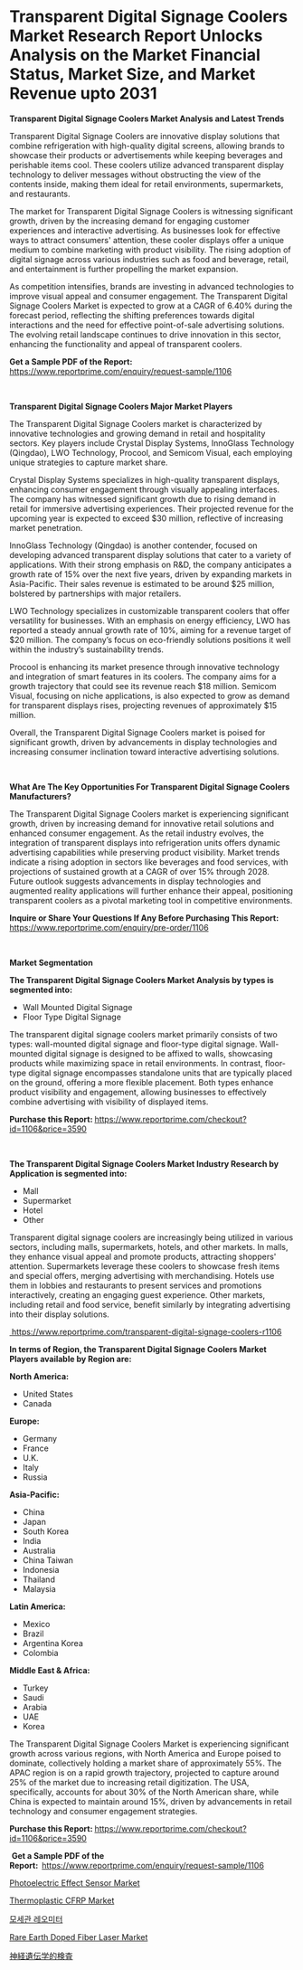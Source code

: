 <p><h1>Transparent Digital Signage Coolers Market Research Report Unlocks Analysis on the Market Financial Status, Market Size, and Market Revenue upto 2031</h1></p><p><strong>Transparent Digital Signage Coolers Market Analysis and Latest Trends</strong></p>
<p><p>Transparent Digital Signage Coolers are innovative display solutions that combine refrigeration with high-quality digital screens, allowing brands to showcase their products or advertisements while keeping beverages and perishable items cool. These coolers utilize advanced transparent display technology to deliver messages without obstructing the view of the contents inside, making them ideal for retail environments, supermarkets, and restaurants.</p><p>The market for Transparent Digital Signage Coolers is witnessing significant growth, driven by the increasing demand for engaging customer experiences and interactive advertising. As businesses look for effective ways to attract consumers' attention, these cooler displays offer a unique medium to combine marketing with product visibility. The rising adoption of digital signage across various industries such as food and beverage, retail, and entertainment is further propelling the market expansion.</p><p>As competition intensifies, brands are investing in advanced technologies to improve visual appeal and consumer engagement. The Transparent Digital Signage Coolers Market is expected to grow at a CAGR of 6.40% during the forecast period, reflecting the shifting preferences towards digital interactions and the need for effective point-of-sale advertising solutions. The evolving retail landscape continues to drive innovation in this sector, enhancing the functionality and appeal of transparent coolers.</p></p>
<p><strong>Get a Sample PDF of the Report:&nbsp;</strong> <a href="https://www.reportprime.com/enquiry/request-sample/1106">https://www.reportprime.com/enquiry/request-sample/1106</a></p>
<p>&nbsp;</p>
<p><strong>Transparent Digital Signage Coolers Major Market Players</strong></p>
<p><p>The Transparent Digital Signage Coolers market is characterized by innovative technologies and growing demand in retail and hospitality sectors. Key players include Crystal Display Systems, InnoGlass Technology (Qingdao), LWO Technology, Procool, and Semicom Visual, each employing unique strategies to capture market share.</p><p>Crystal Display Systems specializes in high-quality transparent displays, enhancing consumer engagement through visually appealing interfaces. The company has witnessed significant growth due to rising demand in retail for immersive advertising experiences. Their projected revenue for the upcoming year is expected to exceed $30 million, reflective of increasing market penetration.</p><p>InnoGlass Technology (Qingdao) is another contender, focused on developing advanced transparent display solutions that cater to a variety of applications. With their strong emphasis on R&D, the company anticipates a growth rate of 15% over the next five years, driven by expanding markets in Asia-Pacific. Their sales revenue is estimated to be around $25 million, bolstered by partnerships with major retailers.</p><p>LWO Technology specializes in customizable transparent coolers that offer versatility for businesses. With an emphasis on energy efficiency, LWO has reported a steady annual growth rate of 10%, aiming for a revenue target of $20 million. The company’s focus on eco-friendly solutions positions it well within the industry’s sustainability trends.</p><p>Procool is enhancing its market presence through innovative technology and integration of smart features in its coolers. The company aims for a growth trajectory that could see its revenue reach $18 million. Semicom Visual, focusing on niche applications, is also expected to grow as demand for transparent displays rises, projecting revenues of approximately $15 million. </p><p>Overall, the Transparent Digital Signage Coolers market is poised for significant growth, driven by advancements in display technologies and increasing consumer inclination toward interactive advertising solutions.</p></p>
<p>&nbsp;</p>
<p><strong>What Are The Key Opportunities For Transparent Digital Signage Coolers Manufacturers?</strong></p>
<p><p>The Transparent Digital Signage Coolers market is experiencing significant growth, driven by increasing demand for innovative retail solutions and enhanced consumer engagement. As the retail industry evolves, the integration of transparent displays into refrigeration units offers dynamic advertising capabilities while preserving product visibility. Market trends indicate a rising adoption in sectors like beverages and food services, with projections of sustained growth at a CAGR of over 15% through 2028. Future outlook suggests advancements in display technologies and augmented reality applications will further enhance their appeal, positioning transparent coolers as a pivotal marketing tool in competitive environments.</p></p>
<p><strong>Inquire or Share Your Questions If Any Before Purchasing This Report:</strong> <a href="https://www.reportprime.com/enquiry/pre-order/1106">https://www.reportprime.com/enquiry/pre-order/1106</a></p>
<p>&nbsp;</p>
<p><strong>Market Segmentation</strong></p>
<p><strong>The Transparent Digital Signage Coolers Market Analysis by types is segmented into:</strong></p>
<p><ul><li>Wall Mounted Digital Signage</li><li>Floor Type Digital Signage</li></ul></p>
<p><p>The transparent digital signage coolers market primarily consists of two types: wall-mounted digital signage and floor-type digital signage. Wall-mounted digital signage is designed to be affixed to walls, showcasing products while maximizing space in retail environments. In contrast, floor-type digital signage encompasses standalone units that are typically placed on the ground, offering a more flexible placement. Both types enhance product visibility and engagement, allowing businesses to effectively combine advertising with visibility of displayed items.</p></p>
<p><strong>Purchase this Report:&nbsp;</strong><a href="https://www.reportprime.com/checkout?id=1106&price=3590">https://www.reportprime.com/checkout?id=1106&price=3590</a></p>
<p>&nbsp;</p>
<p><strong>The Transparent Digital Signage Coolers Market Industry Research by Application is segmented into:</strong></p>
<p><ul><li>Mall</li><li>Supermarket</li><li>Hotel</li><li>Other</li></ul></p>
<p><p>Transparent digital signage coolers are increasingly being utilized in various sectors, including malls, supermarkets, hotels, and other markets. In malls, they enhance visual appeal and promote products, attracting shoppers' attention. Supermarkets leverage these coolers to showcase fresh items and special offers, merging advertising with merchandising. Hotels use them in lobbies and restaurants to present services and promotions interactively, creating an engaging guest experience. Other markets, including retail and food service, benefit similarly by integrating advertising into their display solutions.</p></p>
<p><a href="https://www.reportprime.com/transparent-digital-signage-coolers-r1106">&nbsp;https://www.reportprime.com/transparent-digital-signage-coolers-r1106</a></p>
<p><strong>In terms of Region, the Transparent Digital Signage Coolers Market Players available by Region are:</strong></p>
<p>
    <p> <strong> North America: </strong>
        <ul>
            <li>United States</li>
            <li>Canada</li>
        </ul>
        </p> 
    <p> <strong> Europe: </strong>
        <ul>
            <li>Germany</li>
            <li>France</li>
            <li>U.K.</li>
            <li>Italy</li>
            <li>Russia</li>
        </ul>
        </p> 
    <p> <strong> Asia-Pacific: </strong>
        <ul>
            <li>China</li>
            <li>Japan</li>
            <li>South Korea</li>
            <li>India</li>
            <li>Australia</li>
            <li>China Taiwan</li>
            <li>Indonesia</li>
            <li>Thailand</li>
            <li>Malaysia</li>
        </ul>
        </p> 
    <p> <strong> Latin America: </strong>
        <ul>
            <li>Mexico</li>
            <li>Brazil</li>
            <li>Argentina Korea</li>
            <li>Colombia</li>
        </ul>
        </p> 
    <p> <strong> Middle East & Africa: </strong>
        <ul>
            <li>Turkey</li>
            <li>Saudi</li>
            <li>Arabia</li>
            <li>UAE</li>
            <li>Korea</li>
        </ul>
    </p>
    </p>
<p><p>The Transparent Digital Signage Coolers Market is experiencing significant growth across various regions, with North America and Europe poised to dominate, collectively holding a market share of approximately 55%. The APAC region is on a rapid growth trajectory, projected to capture around 25% of the market due to increasing retail digitization. The USA, specifically, accounts for about 30% of the North American share, while China is expected to maintain around 15%, driven by advancements in retail technology and consumer engagement strategies.</p></p>
<p><strong>Purchase this Report: </strong><a href="https://www.reportprime.com/checkout?id=1106&price=3590">https://www.reportprime.com/checkout?id=1106&price=3590</a></p>
<p>&nbsp;<strong>Get a Sample PDF of the Report:&nbsp;&nbsp;</strong><a href="https://www.reportprime.com/enquiry/request-sample/1106">https://www.reportprime.com/enquiry/request-sample/1106</a></p>
<p><strong></strong></p>
<p><p><a href="https://medium.com/@graciakennyta2311/photoelectric-effect-sensor-market-trends-and-analysis-opportunities-and-challenges-for-future-7b5c3fccda80">Photoelectric Effect Sensor Market</a></p><p><a href="https://www.linkedin.com/pulse/global-thermoplastic-cfrp-industry-analysis-share-growth-trends-yiocf?trackingId=FeVpbnkWRZOJ5OpPkSpdBg%3D%3D">Thermoplastic CFRP Market</a></p><p><a href="https://medium.com/@brendanmata77/%EB%AA%A8%EC%84%B8%EA%B4%80-%EB%A0%88%EC%98%A4%EB%AF%B8%ED%84%B0-%EC%8B%9C%EC%9E%A5-%ED%98%81%EB%AA%85-2024-2031-%EB%8B%A4%EC%9D%8C-10%EB%85%84%EC%9D%84-%ED%98%95%EC%84%B1%ED%95%98%EB%8A%94-%EC%8B%9C%EC%9E%A5-%ED%8A%B8%EB%A0%8C%EB%93%9C-86fa580b1a09">모세관 레오미터</a></p><p><a href="https://issuu.com/reportprime-2/docs/rare-earth-doped-fiber-laser-market_be9fe74407f427">Rare Earth Doped Fiber Laser Market</a></p><p><a href="https://medium.com/@narcisoferry/%E7%A5%9E%E7%B5%8C%E9%81%BA%E4%BC%9D%E5%AD%90%E6%A4%9C%E6%9F%BB%E5%B8%82%E5%A0%B4%E4%BA%88%E6%B8%AC-2024%E5%B9%B4%E3%81%8B%E3%82%892031%E5%B9%B4%E3%81%BE%E3%81%A7%E3%81%AE%E3%82%B0%E3%83%AD%E3%83%BC%E3%83%90%E3%83%AB%E5%B8%82%E5%A0%B4%E5%8B%95%E5%90%91%E3%81%A8%E5%88%86%E6%9E%90-168%E3%83%9A%E3%83%BC%E3%82%B8%E3%81%A7%E7%B6%B2%E7%BE%85-47be7d3e05c3">神経遺伝学的検査</a></p></p>
